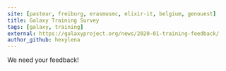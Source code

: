 ```yaml
---
site: [pasteur, freiburg, erasmusmc, elixir-it, belgium, genouest]
title: Galaxy Training Survey
tags: [galaxy, training]
external: https://galaxyproject.org/news/2020-01-training-feedback/
author_github: hexylena
---
```



We need your feedback!
